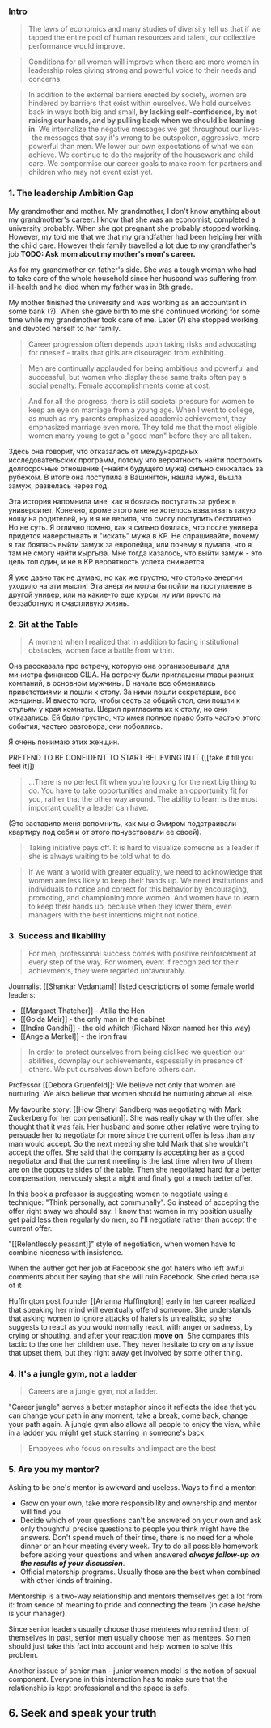 
### Intro
>The laws of economics and many studies of diversity tell us that if we tapped the entire pool of human resources and talent, our collective performance would improve.

>Conditions for all women will improve when there are more women in leadership roles giving strong and powerful voice to their needs and concerns.

>In addition to the external barriers erected by society, women are hindered by barriers that exist within ourselves. We hold ourselves back in ways both big and small, **by lacking self-confidence, by not raising our hands, and by pulling back when we should be leaning in**. We internalize the negative messages we get throughout our lives--the messages that say it's wrong to be outspoken, aggressive, more powerful than men. We lower our own expectations of what we can achieve. We continue to do the majority of the housework and child care. We compormise our career goals to make room for partners and children who may not event exist yet.


### 1. The leadership Ambition Gap
My grandmother and mother. My grandmother, I don't know anything about my grandmother's career. I know that she was an economist, completed a university probably. When she got pregnant she probably stopped working. However, my told me that we that my grandfather had been helping her with the child care. However their family travelled a lot due to my grandfather's job **TODO: Ask mom about my mother's mom's career.**

As for my grandmother on father's side. She was a tough woman who had to take care of the whole household since her husband was suffering from ill-health and he died when my father was in 8th grade.

My mother finished the university and was working as an accountant in some bank (?). When she gave birth to me she continued working for some time while my grandmother took care of me. Later (?) she stopped working and devoted herself to her family.

>Career progression often depends upon taking risks and advocating for oneself - traits that girls are disouraged from exhibiting.

>Men are continually applauded for being ambitious and powerful and successful, but women who display these same traits often pay a social penalty. Female accomplishments come at cost.

>And for all the progress, there is still societal pressure for women to keep an eye on marriage from a young age. When I went to college, as much as my parents emphasized academic achievement, they emphasized marriage even more. They told me that the most eligible women marry young to get a "good man" before they are all taken.

Здесь она говорит, что отказалась от международных исследовательских программ, потому что вероятность найти построить долгосрочные отношение (=найти будущего мужа) сильно снижалась за рубежом. В итоге она поступила в Вашингтон, нашла мужа, вышла замуж, развелась через год.

Эта история напомнила мне, как я боялась поступать за рубеж в университет. Конечно, кроме этого мне не хотелось взваливать такую ношу на родителей, ну и я не верила, что смогу поступить бесплатно. Но не суть. Я отлично помню, как я сильно боялась, что после универа придется наверстывать и "искать" мужа в КР. Не спрашивайте, почему я так боялась выйти замуж за европейца, или почему я думала, что я там не смогу найти кыргыза. Мне тогда казалось, что выйти замуж - это цель топ один, и не в КР вероятность успеха снижается. 

Я уже давно так не думаю, но как же грустно, что столько энергии уходило на эти мысли! Эта энергия могла бы пойти на поступление в другой универ, или на какие-то еще курсы, ну или просто на беззаботную и счастливую жизнь. 





### 2. Sit at the Table
>A moment when I realized that in addition to facing institutional obstacles, women face a battle from within.

Она рассказала про встречу, которую она организовывала для министра финансов США. На встречу были приглашены главы разных компаний, в основном мужчины. В начале все обменялись приветствиями и пошли к столу. За ними пошли секретарши, все женщины. И вместо того, чтобы сесть за общий стол, они пошли к стульям у края комнаты. Шерил пригласила их к столу, но они отказались. Ей было грустно, что имея полное право быть частью этого события, частью разговора, они побоялись.

Я очень понимаю этих женщин. 

PRETEND TO BE CONFIDENT TO START BELIEVING IN IT ([[fake it till you feel it]])

>...There is no perfect fit when you're looking for the next big thing to do. You have to take opportunities and make an opportunity fit for you, rather that the other way around. The ability to learn is the most important quality a leader can have. 

(Это заставило меня вспомнить, как мы с Эмиром подстраивали квартиру под себя и от этого почувствовали ее своей).

>Taking initiative pays off. It is hard to visualize someone as a leader if she is always waiting to be told what to do.

>If we want a world with greater equality, we need to acknowledge that women are less likely to keep their hands up. We need institutions and individuals to notice and correct for this behavior by encouraging, promoting, and championing more women. And women have to learn to keep their hands up, because when they lower them, even managers with the best intentions might not notice.


### 3. Success and likability
>For men, professional success comes with positive reinforcement at every step of the way. For women, event if recognized for their achievments, they were regarted unfavourably.

Journalist [[Shankar Vedantam]] listed descriptions of some female world leaders:
- [[Margaret Thatcher]] - Atilla the Hen
- [[Golda Meir]] - the only man in the cabinet
- [[Indira Gandhi]] - the old whitch (Richard Nixon named her this way)
- [[Angela Merkel]] - the iron frau

> In order to protect ourselves from being disliked we question our abilities, downplay our achievements, espessially in presence of others. We put ourselves down before others can.

Professor [[Debora Gruenfeld]]:  We believe not only that women are nurturing. We also believe that women should be nurturing above all else.

My favourite story: [[How Sheryl Sandberg was negotiating with Mark Zuckerberg for her compensation]]. She was really okay with the offer, she thought that it was fair. Her husband and some other relative were trying to persuade her to negotiate for more since the current offer is less than any man would accept. So the next meeting she told Mark that she wouldn't accept the offer. She said that the company is accepting her as a good negotiator and that the current meeting is the last time when two of them are on the opposite sides of the table. Then she negotiated hard for a better compensation, nervously slept a night and finally got a much better offer.

In this book a professor is suggesting women to negotiate using a technique: "Think personally, act communally".  So instead of accepting the offer right away we should say: I know that women in my position usually get paid less then regularly do men, so I'll negotiate rather than accept the current offer.

"[[Relentlessly peasant]]" style of negotiation, when women have to combine niceness with insistence. 

When the auther got her job at Facebook she got haters who left awful comments about her saying that she will ruin Facebook. She cried because of it

Huffington post founder [[Arianna Huffington]] early in her career realized that speaking her mind will eventually offend someone. She understands that asking women to ignore attacks of haters is unrealistic, so she suggests to react as you would normally react, with anger or sadness, by crying or shouting, and after your reacttion **move on**. She compares this tactic to the one her children use. They never hesitate to cry on any issue that upset them, but they right away get involved by some other thing.

### 4. It's a jungle gym, not a ladder

>Careers are a jungle gym, not a ladder.

"Career jungle" serves a better metaphor since it reflects the idea that you can change your path in any moment, take a break, come back, change your path again. A jungle gym also allows all people to enjoy the view, while in a ladder you might get stuck starring in someone's back.

> Empoyees who focus on results and impact are the best

### 5. Are you my mentor?

Asking to be one's mentor is awkward and useless. Ways to find a mentor:
- Grow on your own, take more responsibility and ownership and mentor will find you
- Decide which of your questions can't be answered on your own and ask only thoughtful precise questions to people you think might have the answers. Don't spend much of their time, there is no need for a whole dinner or an hour meeting every week. Try to do all possible homework before asking your questions and when answered ***always follow-up on the results of your discussion***.
- Official metorship programs. Usually those are the best when combined with other kinds of training.

Mentorship is a two-way relationship and mentors themselves get a lot from it: from sence of meaning to pride and connecting the team (in case he/she is your manager). 

Since senior leaders usually choose those mentees who remind them of themselves in past, senior men usually choose men as mentees. So men should just take this fact into account and help women to solve this problem.

Another isssue of senior man - junior women model is the notion of sexual component. Everyone in this interaction has to make sure that the relationship is kept professional and the space is safe.

## 6. Seek and speak your truth



